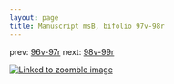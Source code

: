 ```yaml
---
layout: page
title: Manuscript msB, bifolio 97v-98r
---
```


prev: [96v-97r](../96v-97r/) next: [98v-99r](../98v-99r/)



[![Linked to zoomble image](http://www.homermultitext.org/iipsrv?IIIF=/project/homer/pyramidal/deepzoom/hmt/vbbifolio/v1/vb_97v_98r.tif/full/2000,/0/default.jpg)](http://www.homermultitext.org/ict2/?urn=urn:cite2:hmt:vbbifolio.v1:vb_97v_98r)

